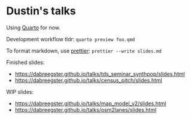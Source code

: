 # Dustin's talks

Using [Quarto](https://quarto.org) for now.

Development workflow tldr: `quarto preview foo.qmd`

To format markdown, use [prettier](https://prettier.io): `prettier --write slides.md`

Finished slides:

- https://dabreegster.github.io/talks/tds_seminar_synthpop/slides.html
- https://dabreegster.github.io/talks/census_pitch/slides.html

WIP slides:

- https://dabreegster.github.io/talks/map_model_v2/slides.html
- https://dabreegster.github.io/talks/osm2lanes/slides.html
